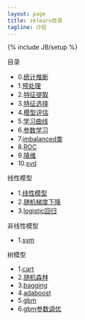 ```yaml
---
layout: page
title: sklearn目录 
tagline: 介绍
---
```

{% include JB/setup %}

目录

- 0.[统计推断](http://d0evi1.github.io/sklearn/statistical_infer/)
- 1.[预处理](http://d0evi1.github.io/sklearn/preprocessing)
- 2.[特征提取](http://d0evi1.github.io/sklearn/feature_extraction)
- 3.[特征选择](http://d0evi1.github.io/sklearn/feature_selection)
- 4.[模型评估](http://d0evi1.github.io/sklearn/model_evaluation)
- 5.[学习曲线](http://d0evi1.github.io/sklearn/learning_curve)
- 6.[参数学习](http://d0evi1.github.io/sklearn/grid_search)
- 7.[imbalanced类](http://d0evi1.github.io/sklearn/imbalanced_classes)
- 8.[ROC](http://d0evi1.github.io/sklearn/roc)
- 9.[降维](http://d0evi1.github.io/sklearn/pca)
- 10.[svd](http://d0evi1.github.io/sklearn/svd)

线性模型

- 1.[线性模型](http://d0evi1.github.io/sklearn/linear_model/linearmodel)
- 2.[随机梯度下降](http://d0evi1.github.io/sklearn/sgd)
- 3.[logistic回归](http://d0evi1.github.io/sklearn/linear_model/logistic)

非线性模型

- 1.[svm](http://d0evi1.github.io/sklearn/sgd)



树模型

- 1.[cart](http://d0evi1.github.io/sklearn/cart)
- 2.[随机森林](http://d0evi1.github.io/sklearn/randomforest)
- 3.[bagging](http://d0evi1.github.io/sklearn/bagging)
- 4.[adaboost](http://d0evi1.github.io/sklearn/adaboost)
- 5.[gbm](http://d0evi1.github.io/sklearn/gbdt)
- 6.[gbm参数调优](http://d0evi1.github.io/sklearn/gbdt_param)


